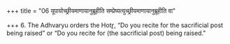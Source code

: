 +++
title = "06 यूपायोच्छ्रीयमाणायानुब्रूहीति सम्प्रेष्यत्युच्छ्रीयमाणायानुब्रूहीति वा"

+++
6. The Adhvaryu orders the Hotr̥, “Do you recite for the sacrificial post being raised” or “Do you recite for (the sacrificial post) being raised."
